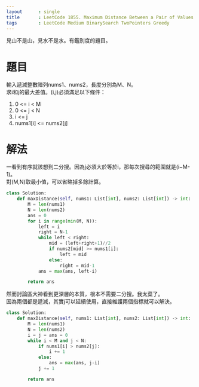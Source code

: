 ```yaml
---
layout      : single
title       : LeetCode 1855. Maximum Distance Between a Pair of Values
tags 		: LeetCode Medium BinarySearch TwoPointers Greedy
---
```

見山不是山，見水不是水。有鑑別度的題目。

# 題目
輸入遞減整數陣列nums1、nums2，長度分別為M、N。  
求i和j的最大差值。(i,j)必須滿足以下條件：  
1. 0 <= i < M
2. 0 <= j < N
3. i <= j
4. nums1[i] <= nums2[j]  
   
# 解法
一看到有序就該想到二分搜。因為j必須大於等於i，那每次搜尋的範圍就是(i~M-1)。  
對(M,N)取最小值，可以省略掉多餘計算。

```python
class Solution:
    def maxDistance(self, nums1: List[int], nums2: List[int]) -> int:
        M = len(nums1)
        N = len(nums2)
        ans = 0
        for i in range(min(M, N)):
            left = i
            right = N-1
            while left < right:
                mid = (left+right+1)//2
                if nums2[mid] >= nums1[i]:
                    left = mid
                else:
                    right = mid-1
            ans = max(ans, left-i)

        return ans
```

然而討論區大神看到更深層的本質，根本不需要二分搜。我太菜了。  
因為兩個都是遞減，其實j可以延續使用，直接維護兩個指標就可以解決。

```python
class Solution:
    def maxDistance(self, nums1: List[int], nums2: List[int]) -> int:
        M = len(nums1)
        N = len(nums2)
        i = j = ans = 0
        while i < M and j < N:
            if nums1[i] > nums2[j]:
                i += 1
            else:
                ans = max(ans, j-i)
            j += 1

        return ans
```